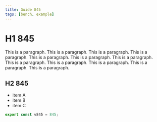 ```yaml
---
title: Guide 845
tags: [bench, example]
---
```


# H1 845

This is a paragraph. This is a paragraph. This is a paragraph. This is a paragraph. This is a paragraph. This is a paragraph. This is a paragraph. This is a paragraph. This is a paragraph. This is a paragraph. This is a paragraph. This is a paragraph. 

## H2 845

- item A
- item B
- item C

```ts
export const v845 = 845;
```